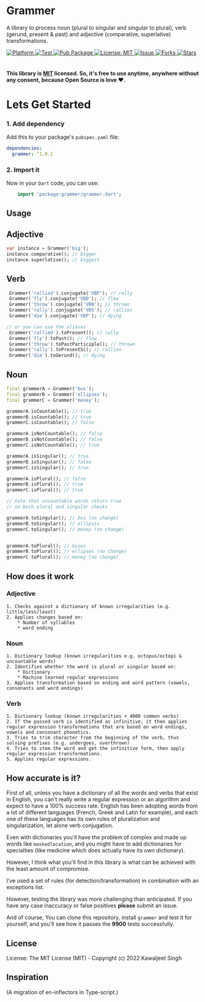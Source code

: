 # Grammer 
A library to process noun (plural to singular and singular to plural), verb (gerund, present & past) and adjective (comparative, superlative) transformations.
  
  <a href="https://flutter.io">  
    <img src="https://img.shields.io/badge/Platform-Flutter-yellow.svg"  
      alt="Platform" />  
  </a> 
  <a href="https://github.com/justkawal/grammer">  
    <img src="https://github.com/justkawal/grammer/workflows/Test/badge.svg"  
      alt="Test" />  
  </a> 
   <a href="https://pub.dev/packages/grammer">  
    <img src="https://img.shields.io/pub/v/grammer.svg"  
      alt="Pub Package" />  
  </a>
   <a href="https://opensource.org/licenses/MIT">  
    <img src="https://img.shields.io/badge/License-MIT-red.svg"  
      alt="License: MIT" />  
  </a>
   <a href="https://github.com/justkawal/grammer/issues">  
    <img src="https://img.shields.io/github/issues/justkawal/grammer"  
      alt="Issue" />  
  </a> 
   <a href="https://github.com/justkawal/grammer/network">  
    <img src="https://img.shields.io/github/forks/justkawal/grammer"  
      alt="Forks" />  
  </a> 
   <a href="https://github.com/justkawal/grammer/stargazers">  
    <img src="https://img.shields.io/github/stars/justkawal/grammer"  
      alt="Stars" />  
  </a>
  <br>
  <br>

#### This library is [MIT](https://github.com/justkawal/grammer/blob/main/LICENSE) licensed. So, it's free to use anytime, anywhere without any consent, because Open Source is love ❤️.

# Lets Get Started

### 1. Add dependency
Add this to your package's `pubspec.yaml` file:

```yaml
dependencies:
  grammer: ^1.0.1
```

### 2. Import it

Now in your `Dart` code, you can use: 

```dart
    import 'package:grammer/grammer.dart';
```

## Usage

## Adjective
```dart
var instance = Grammer('big');
instance.comparative(); // bigger
instance.superlative(); // biggest
``` 

## Verb
```dart
 Grammer('rallied').conjugate('VBP'); // rally
 Grammer('fly').conjugate('VBD'); // flew
 Grammer('throw').conjugate('VBN'); // thrown
 Grammer('rally').conjugate('VBS'); // rallies
 Grammer('die').conjugate('VBP'); // dying

// or you can use the aliases
 Grammer('rallied').toPresent(); // rally
 Grammer('fly').toPast(); // flew
 Grammer('throw').toPastParticiple(); // thrown
 Grammer('rally').toPresentS(); // rallies
 Grammer('die').toGerund(); // dying
``` 

## Noun
```dart
final grammerA = Grammer('bus');
final grammerB = Grammer('ellipses');
final grammerC = Grammer('money');

grammerA.isCountable(); // true
grammerB.isCountable(); // true
grammerC.isCountable(); // false

grammerA.isNotCountable(); // false
grammerB.isNotCountable(); // false
grammerC.isNotCountable(); // true

grammerA.isSingular(); // true
grammerB.isSingular(); // false
grammerC.isSingular(); // true

grammerA.isPlural(); // false
grammerB.isPlural(); // true
grammerC.isPlural(); // true

// note that uncountable words return true
// on both plural and singular checks

grammerA.toSingular(); // bus (no change)
grammerB.toSingular(); // ellipsis
grammerC.toSingular(); // money (no change)


grammerA.toPlural(); // buses
grammerB.toPlural(); // ellipses (no change)
grammerC.toPlural(); // money (no change)

```

## How does it work

### Adjective
	1. Checks against a dictionary of known irregularities (e.g. little/less/least)
	2. Applies changes based on:
		* Number of syllables
		* word ending

### Noun
	1. Dictionary lookup (known irregularities e.g. octopus/octopi & uncountable words)
	2. Identifies whether the word is plural or singular based on:
		* Dictionary
		* Machine learned regular expressions 
	3. Applies transformation based on ending and word pattern (vowels, consonants and word endings)

### Verb
	1. Dictionary lookup (known irregularities + 4000 common verbs)
	2. If the passed verb is identified as infinitive, it then applies regular expression transformations that are based on word endings, vowels and consonant phonetics.
	3. Tries to trim character from the beginning of the verb, thus solving prefixes (e.g. undergoes, overthrown)
	4. Tries to stem the word and get the infinitive form, then apply regular expression transformations.
	5. Applies regular expressions.


## How accurate is it?

First of all, unless you have a dictionary of all the words and verbs that exist in English, you can't really write a regular expression or an algorithm and expect to have a 100% success rate. English has been adopting words from a lot of different languages (French, Greek and Latin for example), and each one of these languages has its own rules of pluralization and singularization, let alone verb conjugation.

Even with dictionaries you'll have the problem of complex and made up words like `maskedlocation`, and you might have to add dictionaries for specialties (like medicine which does actually have its own dictionary). 

However, I think what you'll find in this library is what can be achieved with the least amount of compromise.

I've used a set of rules (for detection/transformation) in combination with an exceptions list.

However, testing the library was more challenging than anticipated. If you have any case inaccuracy or false positives **please** submit an issue.

And of course, You can clone this repository, install `grammer` and test it for yourself, and you'll see how it passes the **9900** tests successfully.


## License

License: The MIT License (MIT) - Copyright (c) 2022 Kawaljeet Singh

## Inspiration
(A migration of en-inflectors in Type-script.)
